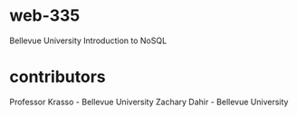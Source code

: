# web-335
Bellevue University Introduction to NoSQL

# contributors
Professor Krasso - Bellevue University
Zachary Dahir - Bellevue University
